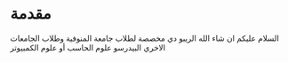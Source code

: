 # مقدمة
 السلام عليكم ان شاء الله الريبو دي مخصصة لطلاب جامعة المنوفية وطلاب الجامعات الاخري البيدرسو علوم الحاسب أو علوم الكمبيوتر

